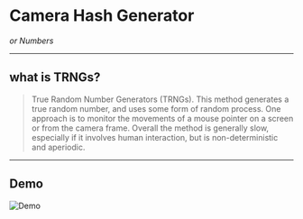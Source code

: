 # Camera Hash Generator
*or Numbers*

----
## what is TRNGs?

> True Random Number Generators (TRNGs). This method generates a true random number, and uses some form of random process. One approach is to monitor the movements of a mouse pointer on a screen or from the camera frame. Overall the method is generally slow, especially if it involves human interaction, but is non-deterministic and aperiodic.

----
## Demo
![Demo](https://api.tarafdari.com/1/ezgif-5-15477ce8fae6.gif)


